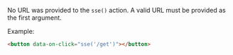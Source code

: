 No URL was provided to the `sse()` action. A valid URL must be provided as the first argument.

Example:

```html
<button data-on-click="sse('/get')"></button>
```